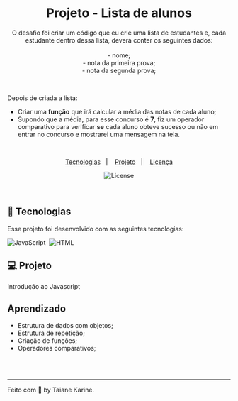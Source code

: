 
<h1 align="center"> Projeto - Lista de alunos</h1>

<p align="center">
O desafio foi criar um código que eu crie uma lista de estudantes e, cada estudante dentro dessa lista, deverá conter os seguintes dados:
<br>
<br>
- nome;
<br>
- nota da primeira prova;
<br>
- nota da segunda prova;
<br>
</p>
<br>

Depois de criada a lista:
<br>
- Criar uma **função** que irá calcular a média das notas de cada aluno;
- Supondo que a média, para esse concurso é **7**, fiz um operador comparativo para verificar **se** cada aluno obteve sucesso ou não em entrar no concurso e mostrarei uma mensagem na tela.
<br>

<p align="center">
  <a href="#-tecnologias">Tecnologias</a>&nbsp;&nbsp;&nbsp;|&nbsp;&nbsp;&nbsp;
  <a href="#-projeto">Projeto</a>&nbsp;&nbsp;&nbsp;|&nbsp;&nbsp;&nbsp;
  <a href="#memo-licença">Licença</a>
</p>

<p align="center">
  <img alt="License" src="https://img.shields.io/static/v1?label=license&message=MIT&color=49AA26&labelColor=000000">
</p>

<br>

## 🚀 Tecnologias

Esse projeto foi desenvolvido com as seguintes tecnologias:

![JavaScript](https://img.shields.io/badge/-JavaScript-05122A?style=flat&logo=javascript)&nbsp;
![HTML](https://img.shields.io/badge/-HTML-05122A?style=flat&logo=HTML5)&nbsp;

## 💻 Projeto

Introdução ao Javascript

## Aprendizado

- Estrutura de dados com objetos;
- Estrutura de repetição;
- Criação de funções;
- Operadores comparativos;

<br>
<br>

---

Feito com 🧡 by Taiane Karine.
